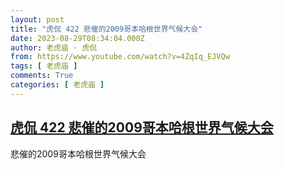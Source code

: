 ```yaml
---
layout: post
title: "虎侃 422 悲催的2009哥本哈根世界气候大会"
date: 2023-08-29T08:34:04.000Z
author: 老虎庙 · 虎侃
from: https://www.youtube.com/watch?v=4ZqIq_EJVQw
tags: [ 老虎庙 ]
comments: True
categories: [ 老虎庙 ]
---
```

<!--1693298044000-->
[虎侃 422 悲催的2009哥本哈根世界气候大会](https://www.youtube.com/watch?v=4ZqIq_EJVQw)
------

<div>
悲催的2009哥本哈根世界气候大会
</div>
